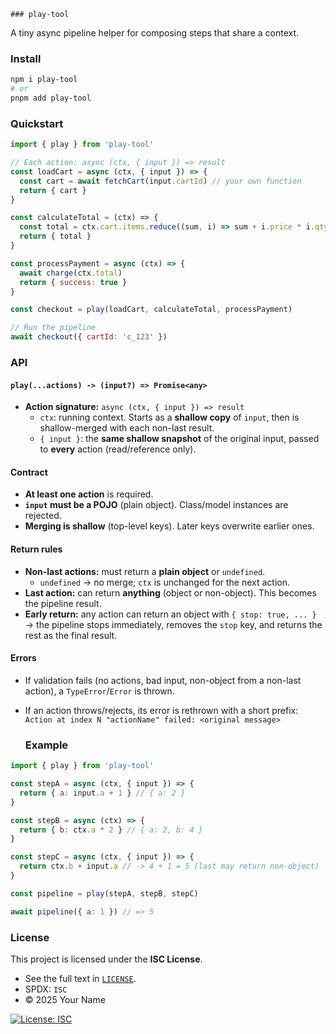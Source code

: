     ### play-tool

A tiny async pipeline helper for composing steps that share a context.

### Install

```bash
npm i play-tool
# or
pnpm add play-tool
```

### Quickstart

```js
import { play } from 'play-tool'

// Each action: async (ctx, { input }) => result
const loadCart = async (ctx, { input }) => {
  const cart = await fetchCart(input.cartId) // your own function
  return { cart }
}

const calculateTotal = (ctx) => {
  const total = ctx.cart.items.reduce((sum, i) => sum + i.price * i.qty, 0)
  return { total }
}

const processPayment = async (ctx) => {
  await charge(ctx.total)
  return { success: true }
}

const checkout = play(loadCart, calculateTotal, processPayment)

// Run the pipeline
await checkout({ cartId: 'c_123' })
```

### API

#### `play(...actions) -> (input?) => Promise<any>`

- **Action signature:** `async (ctx, { input }) => result`
  - `ctx`: running context. Starts as a **shallow copy** of `input`, then is shallow-merged with each non-last result.
  - `{ input }`: the **same shallow snapshot** of the original input, passed to **every** action (read/reference only).

#### Contract

- **At least one action** is required.
- **`input` must be a POJO** (plain object). Class/model instances are rejected.
- **Merging is shallow** (top-level keys). Later keys overwrite earlier ones.

#### Return rules

- **Non-last actions:** must return a **plain object** or `undefined`.
  - `undefined` → no merge; `ctx` is unchanged for the next action.
- **Last action:** can return **anything** (object or non-object). This becomes the pipeline result.
- **Early return:** any action can return an object with `{ stop: true, ... }`  
  → the pipeline stops immediately, removes the `stop` key, and returns the rest as the final result.

#### Errors

- If validation fails (no actions, bad input, non-object from a non-last action), a `TypeError`/`Error` is thrown.
- If an action throws/rejects, its error is rethrown with a short prefix:
  `Action at index N "actionName" failed: <original message>`

  ### Example

```js
import { play } from 'play-tool'

const stepA = async (ctx, { input }) => {
  return { a: input.a + 1 } // { a: 2 }
}

const stepB = async (ctx) => {
  return { b: ctx.a * 2 } // { a: 2, b: 4 }
}

const stepC = async (ctx, { input }) => {
  return ctx.b + input.a // -> 4 + 1 = 5 (last may return non-object)
}

const pipeline = play(stepA, stepB, stepC)

await pipeline({ a: 1 }) // => 5
```

### License

This project is licensed under the **ISC License**.

- See the full text in [`LICENSE`](./LICENSE).
- SPDX: `ISC`
- © 2025 Your Name

[![License: ISC](https://img.shields.io/badge/License-ISC-blue.svg)](./LICENSE)
